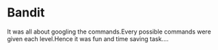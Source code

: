 # Bandit
It was all about googling the commands.Every possible commands were given each level.Hence it was fun and time saving task....

